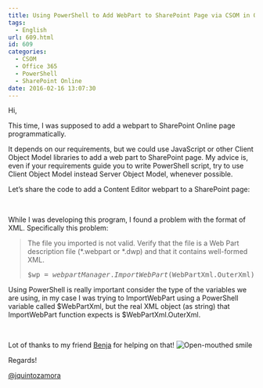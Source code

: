 ```yaml
---
title: Using PowerShell to Add WebPart to SharePoint Page via CSOM in Office 365
tags:
  - English
url: 609.html
id: 609
categories:
  - CSOM
  - Office 365
  - PowerShell
  - SharePoint Online
date: 2016-02-16 13:07:30
---
```


Hi,

This time, I was supposed to add a webpart to SharePoint Online page programmatically. 

It depends on our requirements, but we could use JavaScript or other Client Object Model libraries to add a web part to SharePoint page. My advice is, even if your requirements guide you to write PowerShell script, try to use Client Object Model instead Server Object Model, whenever possible.

Let’s share the code to add a Content Editor webpart to a SharePoint page:
<script src="https://gist.github.com/jquintozamora/cbb69be3dd39208749ca.js"></script> 

&nbsp;

While I was developing this program, I found a problem with the format of XML. Specifically this problem:
 > The file you imported is not valid. Verify that the file is a Web Part description file (*.webpart or *.dwp) and that it contains well-formed XML.<pre>$wp = $webpartManager.ImportWebPart($WebPartXml.OuterXml)</pre>

Using PowerShell is really important consider the type of the variables we are using, in my case I was trying to ImportWebPart using a PowerShell variable called $WebPartXml, but the real XML object (as string) that ImportWebPart function expects is $WebPartXml.OuterXml.

&nbsp;

Lot of thanks to my friend [Benja](https://twitter.com/BenCernuda "https://twitter.com/BenCernuda") for helping on that! ![Open-mouthed smile](https://blog.josequinto.com/wp-content/uploads/2016/02/wlEmoticon-openmouthedsmile.png)&nbsp;

Regards!

[@jquintozamora](https://twitter.com/jquintozamora)